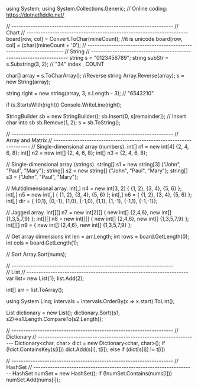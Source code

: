 using System;
using System.Collections.Generic;
// Online coding: https://dotnetfiddle.net/


// --------------------------------------------------------------------
// Chart
// --------------------------------------------------------------------
board[row, col] = Convert.ToChar(mineCount);  //it is unicode
board[row, col] = (char)(mineCount + '0');
// --------------------------------------------------------------------
// String
// --------------------------------------------------------------------
string s = "0123456789";
string subStr = s.Substring(3, 2);   // "34" index , COUNT

char[] array = s.ToCharArray();     //Reverse string
Array.Reverse(array);
s = new String(array);

string right = new string(array, 3, s.Length - 3);  // "6543210"

if (s.StartsWith(right))
    Console.WriteLine(right);

StringBuilder sb = new StringBuilder();
sb.Insert(0, s[remainder]);     // Insert char into sb
sb.Remove(1, 2);
s = sb.ToString();

// --------------------------------------------------------------------
// Array and Matrix
// --------------------------------------------------------------------
// Single-dimensional array (numbers).
int[] n1 = new int[4] {2, 4, 6, 8};
int[] n2 = new int[] {2, 4, 6, 8};
int[] n3 = {2, 4, 6, 8};

// Single-dimensional array (strings).
string[] s1 = new string[3] {"John", "Paul", "Mary"};
string[] s2 = new string[] {"John", "Paul", "Mary"};
string[] s3 = {"John", "Paul", "Mary"};

// Multidimensional array.
int[,] n4 = new int[3, 2] { {1, 2}, {3, 4}, {5, 6} };
int[,] n5 = new int[,] { {1, 2}, {3, 4}, {5, 6} };
int[,] n6 = { {1, 2}, {3, 4}, {5, 6} };
int[,] dir = { {0,1}, {0,-1}, {1,0}, {-1,0}, {1,1}, {1,-1}, {-1,1}, {-1,-1}};

// Jagged array.
int[][] n7 = new int[2][] { new int[] {2,4,6}, new int[] {1,3,5,7,9} };
int[][] n8 = new int[][] { new int[] {2,4,6}, new int[] {1,3,5,7,9} };
int[][] n9 = { new int[] {2,4,6}, new int[] {1,3,5,7,9} };

// Get array dimensions
int len = arr.Length;
int rows = board.GetLength(0);
int cols = board.GetLength(1);

// Sort
Array.Sort(nums);
            
// --------------------------------------------------------------------        
// List 
// --------------------------------------------------------------------
var list= new List<int>{1};
list.Add(2);

int[] arr = list.ToArray();

using System.Linq;
intervals = intervals.OrderBy(x => x.start).ToList();

List<string> dictionary = new List<string>();
dictionary.Sort((s1, s2)=>s1.Length.CompareTo(s2.Length));

// --------------------------------------------------------------------
// Dictionary
// --------------------------------------------------------------------
Dictionary<char, char> dict = new Dictionary<char, char>();
if (!dict.ContainsKey(s[i]))
    dict.Add(s[i], t[i]);
else
    if (dict[s[i]] != t[i])

// --------------------------------------------------------------------
// HashSet
// --------------------------------------------------------------------
HashSet<int> numSet = new HashSet<int>();
if (!numSet.Contains(nums[i]))
    numSet.Add(nums[i]);    

